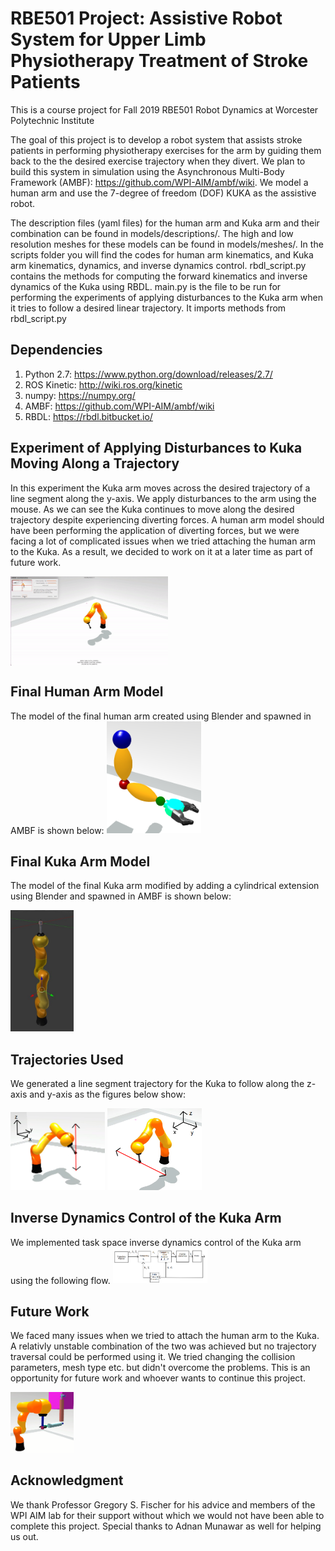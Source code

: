# RBE501 Project: Assistive Robot System for Upper Limb Physiotherapy Treatment of Stroke Patients
This is a course project for Fall 2019 RBE501 Robot Dynamics at Worcester Polytechnic Institute

The goal of this project is to develop a robot system that assists stroke patients in performing physiotherapy exercises for the arm by guiding them back to the the desired exercise trajectory when they divert. We plan to build this system in simulation using the Asynchronous Multi-Body Framework (AMBF): https://github.com/WPI-AIM/ambf/wiki. We model a human arm and use the 7-degree of freedom (DOF) KUKA as the assistive robot.

The description files (yaml files) for the human arm and Kuka arm and their combination can be found in models/descriptions/. 
The high and low resolution meshes for these models can be found in models/meshes/.
In the scripts folder you will find the codes for human arm kinematics, and Kuka arm kinematics, dynamics, and inverse dynamics control. 
rbdl_script.py contains the methods for computing the forward kinematics and inverse dynamics of the Kuka using RBDL.
main.py is the file to be run for performing the experiments of applying disturbances to the Kuka arm when it tries to follow a desired linear trajectory. It imports methods from rbdl_script.py

## Dependencies
1) Python 2.7: https://www.python.org/download/releases/2.7/
2) ROS Kinetic: http://wiki.ros.org/kinetic
3) numpy: https://numpy.org/
4) AMBF: https://github.com/WPI-AIM/ambf/wiki
5) RBDL: https://rbdl.bitbucket.io/

## Experiment of Applying Disturbances to Kuka Moving Along a Trajectory
In this experiment the Kuka arm moves across the desired trajectory of a line segment along the y-axis. We apply disturbances to the arm using the mouse. As we can see the Kuka continues to move along the desired trajectory despite experiencing diverting forces. A human arm model should have been performing the application of diverting forces, but we were facing a lot of complicated issues when we tried attaching the human arm to the Kuka. As a result, we decided to work on it at a later time as part of future work.

<img src="https://github.com/ajaydxb97/RBE501-Project-Assistive-Robot-for-Physiotherapy-Treatment/blob/master/Images/y-axis_test.gif" align="middle" width=50% height=50%>

## Final Human Arm Model
The model of the final human arm created using Blender and spawned in AMBF is shown below:
<img src="https://github.com/ajaydxb97/RBE501-Project-Assistive-Robot-for-Physiotherapy-Treatment/blob/master/Images/Human_arm_final.png" width=30% height=30%>

## Final Kuka Arm Model
The model of the final Kuka arm modified by adding a cylindrical extension using Blender and spawned in AMBF is shown below:

<img src="https://github.com/ajaydxb97/RBE501-Project-Assistive-Robot-for-Physiotherapy-Treatment/blob/master/Images/kuka_model.png" width=20% height=20%>

## Trajectories Used
We generated a line segment trajectory for the Kuka to follow along the z-axis and y-axis as the figures below show:

<img src="https://github.com/ajaydxb97/RBE501-Project-Assistive-Robot-for-Physiotherapy-Treatment/blob/master/Images/kuka_z.png" width=30% height=30%>              <img src="https://github.com/ajaydxb97/RBE501-Project-Assistive-Robot-for-Physiotherapy-Treatment/blob/master/Images/kuka_y.png" width=30% height=30%>

## Inverse Dynamics Control of the Kuka Arm
We implemented task space inverse dynamics control of the Kuka arm using the following flow.
<img src="https://github.com/ajaydxb97/RBE501-Project-Assistive-Robot-for-Physiotherapy-Treatment/blob/master/Images/kuka_control.png" width=30% height=30%>

## Future Work
We faced many issues when we tried to attach the human arm to the Kuka. A relativly unstable combination of the two was achieved but no trajectory traversal could be performed using it. We tried changing the collision parameters, mesh type etc. but didn't overcome the problems. This is an opportunity for future work and whoever wants to continue this project.

<img src="https://github.com/ajaydxb97/RBE501-Project-Assistive-Robot-for-Physiotherapy-Treatment/blob/master/Images/Gripper_attachment.png" width=20% height=20%>

## Acknowledgment
We thank Professor Gregory S. Fischer for his advice and members of the WPI AIM lab for their support without which we would not have been able to complete this project. Special thanks to Adnan Munawar as well for helping us out.
